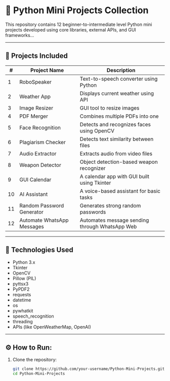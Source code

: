 # 🐍 Python Mini Projects Collection

This repository contains 12 beginner-to-intermediate level Python mini projects developed using core libraries, external APIs, and GUI frameworks...

---

## 📁 Projects Included

| #  | Project Name                 | Description |
|----|------------------------------|-------------|
| 1  | RoboSpeaker                  | Text-to-speech converter using Python |
| 2  | Weather App                  | Displays current weather using API |
| 3  | Image Resizer                | GUI tool to resize images |
| 4  | PDF Merger                   | Combines multiple PDFs into one |
| 5  | Face Recognition             | Detects and recognizes faces using OpenCV |
| 6  | Plagiarism Checker           | Detects text similarity between files |
| 7  | Audio Extractor              | Extracts audio from video files |
| 8  | Weapon Detector              | Object detection-based weapon recognizer |
| 9  | GUI Calendar                 | A calendar app with GUI built using Tkinter |
| 10 | AI Assistant                 | A voice-based assistant for basic tasks |
| 11 | Random Password Generator    | Generates strong random passwords |
| 12 | Automate WhatsApp Messages   | Automates message sending through WhatsApp Web |

---

## 🚀 Technologies Used

- Python 3.x
- Tkinter
- OpenCV
- Pillow (PIL)
- pyttsx3
- PyPDF2
- requests
- datetime
- os
- pywhatkit
- speech_recognition
- threading
- APIs (like OpenWeatherMap, OpenAI)

---

## ⚙️ How to Run:

1. Clone the repository:

   ```bash
   git clone https://github.com/your-username/Python-Mini-Projects.git
   cd Python-Mini-Projects
